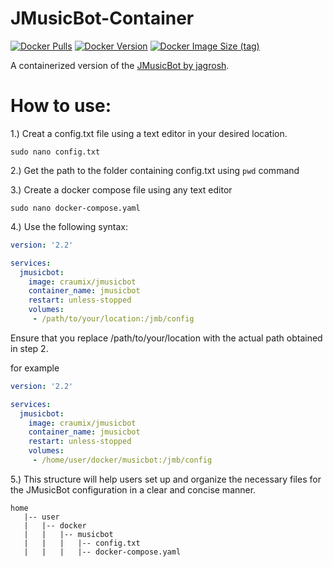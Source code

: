 # JMusicBot-Container
[![Docker Pulls](https://img.shields.io/docker/pulls/ameroeof/jmusicbot)](https://hub.docker.com/r/ameroeof/jmusicbot)
[![Docker Version](https://img.shields.io/docker/v/ameroeof/jmusicbot)](https://hub.docker.com/r/ameroeof/jmusicbot)
[![Docker Image Size (tag)](https://img.shields.io/docker/image-size/ameroeof/jmusicbot/latest)](https://hub.docker.com/r/ameroeof/jmusicbot)

A containerized version of the [JMusicBot by jagrosh](https://github.com/jagrosh/MusicBot).


# How to use:

1.) Creat a config.txt file using a text editor in your desired location.

```
sudo nano config.txt
```
2.) Get the path to the folder containing config.txt using ```pwd``` command 

3.) Create a docker compose file using any text editor

```sudo nano docker-compose.yaml```

4.) Use the following syntax:

```yaml
version: '2.2'

services:
  jmusicbot:
    image: craumix/jmusicbot
    container_name: jmusicbot
    restart: unless-stopped
    volumes:
     - /path/to/your/location:/jmb/config
```

Ensure that you replace /path/to/your/location with the actual path obtained in step 2. 


for example 

```yaml
version: '2.2'

services:
  jmusicbot:
    image: craumix/jmusicbot
    container_name: jmusicbot
    restart: unless-stopped
    volumes:
     - /home/user/docker/musicbot:/jmb/config
```


 
5.) This structure will help users set up and organize the necessary files for the JMusicBot configuration in a clear and concise manner.

```
home
   |-- user
   |   |-- docker
   |   |   |-- musicbot
   |   |   |   |-- config.txt
   |   |   |   |-- docker-compose.yaml

```

